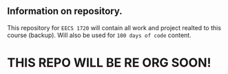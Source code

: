 ## Information on repository.

This repository for `EECS 1720` will contain all work and project realted to this course (backup). Will also be used for `100 days of code` content. 






# THIS REPO WILL BE RE ORG SOON!
